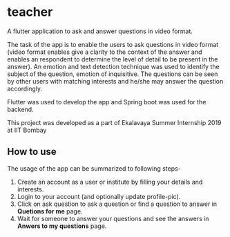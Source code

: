 # teacher

A flutter application to ask and answer questions in video format.

The task of the app is to enable the users to ask questions in video format (video format enables give a clarity to the context of the answer and enables an respondent to determine the level of detail to be present in the answer). An emotion and text detection technique was used to identify the subject of the question, emotion of inquisitive. The questions can be seen by other users with matching interests and he/she may answer the question accordingly.

Flutter was used to develop the app and Spring boot was used for the backend.

This project was developed as a part of Ekalavaya Summer Internship 2019 at IIT Bombay

## How to use

The usage of the app can be summarized to following steps-
1. Create an account as a user or institute by filling your details and interests.
2. Login to your account (and optionally update profile-pic).
3. Click on ask question to ask a question or find a question to answer in **Quetions for me** page.
4. Wait for someone to answer your questions and see the answers in **Anwers to my questions** page.


